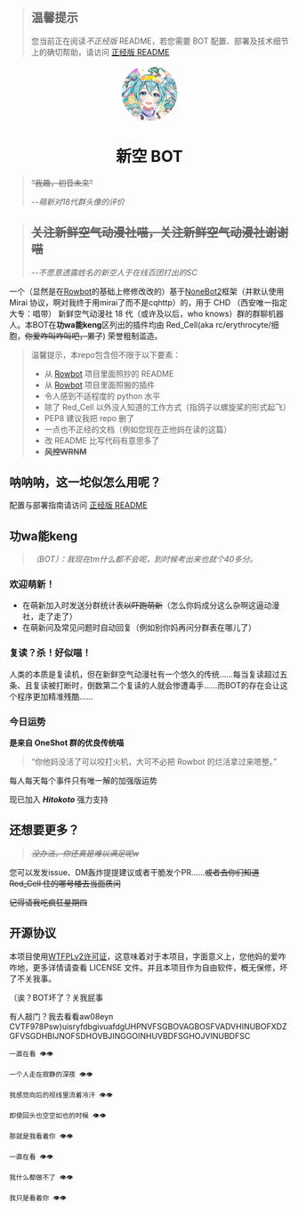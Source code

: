 > ## 温馨提示
>
>您当前正在阅读*不正经版* README，若您需要 BOT 配置、部署及技术细节上的确切帮助，请访问 [正经版 README](realistic_readme.md)

<p align="center">
  <a href="https://v2.nonebot.dev/"><img src="./logo.jpg" style="width:100px; height:100px; border-radius:100%; overflow:hidden;" alt="nonebot"></a>
</p>

<div align="center">

# 新空 BOT

</div>

> ~~“我趣，初音未来”~~
>
> *--萌新对18代群头像的评价*

> ## ~~关注新鲜空气动漫社喵，关注新鲜空气动漫社谢谢喵~~ 
>
>*--不愿意透露姓名的新空人于在线百团打出的SC*

一个（显然是在[Rowbot](https://github.com/KRedCell/rowbot/)的基础上修修改改的）基于[NoneBot2](https://v2.nonebot.dev/)框架（并默认使用 Mirai 协议，啊对我终于用mirai了而不是cqhttp）的，用于 CHD （西安唯一指定大专：唱带） 新鲜空气动漫社 18 代（或许及以后，who knows）群的群聊机器人。本BOT在**功wa能keng**区列出的插件均由 Red_Cell(aka rc/erythrocyte/细胞，~~你爱咋叫咋叫吧，累了~~) 荣誉粗制滥造。

> 温馨提示，本repo包含但不限于以下要素：
>
> - 从 [Rowbot](https://github.com/KRedCell/rowbot/) 项目里面照抄的 README
> - 从 [Rowbot](https://github.com/KRedCell/rowbot/) 项目里面照搬的插件
> - 令人感到不适程度的 python 水平
> - 除了 Red_Cell 以外没人知道的工作方式（指鸽子以螺旋桨的形式起飞）
> - PEP8 建议我把 repo 删了
> - 一点也不正经的文档（例如您现在正他妈在读的这篇）
> - 改 README 比写代码有意思多了
> - ~~**风控WRNM**~~

## 呐呐呐，这一坨似怎么用呢？

配置与部署指南请访问 [正经版 README](realistic_readme.md)

## 功wa能keng

> *（BOT）：我现在tm什么都不会呢，到时候考出来也就个40多分。*

### 欢迎萌新！

- 在萌新加入时发送分群统计表~~以吓跑萌新~~（怎么你妈成分这么杂啊这逼动漫社，走了走了）
- 在萌新问及常见问题时自动回复（例如别你妈再问分群表在哪儿了）

### 复读？杀！好似喵！

人类的本质是复读机，但在新鲜空气动漫社有一个悠久的传统……每当复读超过五条、且复读被打断时，倒数第二个复读的人就会惨遭毒手……而BOT的存在会让这个程序更加精准残酷……

### 今日运势

**是来自 OneShot 群的优良传统喵**

> “你他妈没活了可以咬打火机，大可不必把 Rowbot 的烂活拿过来嗯整。”

每人每天每个事件只有唯一解的加强版运势

现已加入 ***Hitokoto*** 强力支持

## 还想要更多？

> *~~没办法，你还真是难以满足呢w~~*

您可以发发issue、DM轰炸提提建议或者干脆发个PR……~~或者去你们知道 Red_Cell 住的哪号楼去当面质问~~

~~记得请我吃疯狂星期四~~

## 开源协议

本项目使用[WTFPLv2许可证](http://www.wtfpl.net/)，这意味着对于本项目，字面意义上，您他妈的爱咋咋地，更多详情请查看 LICENSE 文件。并且本项目作为自由软件，概无保修，坏了不关我事。

（诶？BOT坏了？关我屁事

有人敲门？我去看看aw08eyn CVTF978Psw)uisryfdbgivuafdgUHPNVFSGBOVAGBOSFVADVHINUBOFXDZGFVSGDHBIJNOFSDHOVBJINGGOINHUVBDFSGHOJVINUBDFSC

    一直在看 👁👁
    
    一个人走在寂静的深夜 👁👁
    
    我感觉向后的视线里流着冷汗 👁👁
    
    即使回头也空空如也的时候 👁👁
    
    那就是我看着你 👁👁
    
    一直在看 👁👁
    
    我什么都做不了 👁👁
    
    我只是看着你 👁👁
